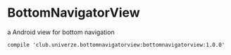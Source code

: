 # BottomNavigatorView
a Android view for bottom navigation

`
compile 'club.univerze.bottomnavigatorview:bottomnavigatorview:1.0.0'
`
